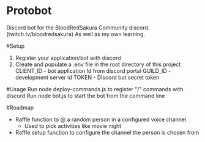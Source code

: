 # Protobot
Discord bot for the BloodRedSakura Community discord. (twitch.tv/bloodredsakura)
As well as my own learning.

#Setup
1. Register your application/bot with discord
2. Create and populate a .env file in the root directory of this project
    CLIENT_ID - bot application Id from discord portal
    GUILD_ID  - development server id
    TOKEN     - Discord bot secret token

#Usage
Run node deploy-commands.js to register "/" commands with discord 
Run node bot.js to start the bot from the command line

#Roadmap
- Raffle function to @ a random person in a configured voice channel
   - Used to pick activities like movie night
- Raffle setup function to configure the channel the person is chosen from
